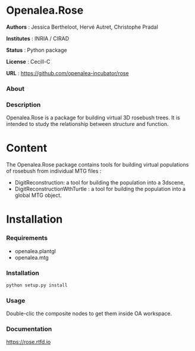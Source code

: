 #  Openalea.Rose

**Authors** : Jessica Bertheloot, Hervé Autret, Christophe Pradal

**Institutes** : INRIA / CIRAD

**Status** : Python package

**License** : Cecill-C

**URL** : https://github.com/openalea-incubator/rose

### About

### Description

Openalea.Rose is a package for building virtual 3D rosebush trees. It is intended to study the relationship between structure and function.

# Content 

The Openalea.Rose package contains tools for building virtual populations of rosebush from individual MTG files :
 * DigitReconstruction: a tool for building the population into a 3dscene,
 * DigitReconstructionWthTurtle : a tool for building the population into a global MTG object.

# Installation

### Requirements

* openalea.plantgl
* openalea.mtg

### Installation

```bash
python setup.py install
```

### Usage

Double-clic the composite nodes to get them inside OA workspace.

### Documentation

https://rose.rtfd.io
